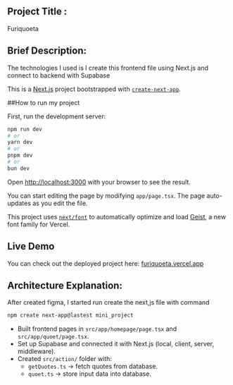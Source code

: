 ## Project Title :
Furiquoeta

## Brief Description:
The technologies I used is I create this frontend file using Next.js and connect to backend with Supabase 


This is a [Next.js](https://nextjs.org) project bootstrapped with [`create-next-app`](https://nextjs.org/docs/app/api-reference/cli/create-next-app).

##How to run my project

First, run the development server:

```bash
npm run dev
# or
yarn dev
# or
pnpm dev
# or
bun dev
```

Open [http://localhost:3000](http://localhost:3000) with your browser to see the result.

You can start editing the page by modifying `app/page.tsx`. The page auto-updates as you edit the file.

This project uses [`next/font`](https://nextjs.org/docs/app/building-your-application/optimizing/fonts) to automatically optimize and load [Geist](https://vercel.com/font), a new font family for Vercel.


## Live Demo  
You can check out the deployed project here: [furiquoeta.vercel.app](https://furiquoeta.vercel.app)

## Architecture Explanation:
After created figma, I started run create the next,js file with command 
```bash
npm create next-app@lastest mini_project
```
- Built frontend pages in `src/app/homepage/page.tsx` and `src/app/quoet/page.tsx`.  
- Set up Supabase and connected it with Next.js (local, client, server, middleware).  
- Created `src/action/` folder with:  
  - `getQuotes.ts` → fetch quotes from database.  
  - `quoet.ts` → store input data into database.  
 
